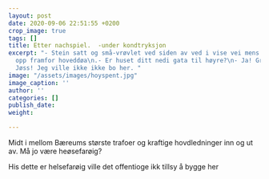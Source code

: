 ```yaml
---
layout: post
date: 2020-09-06 22:51:55 +0200
crop_image: true
tags: []
title: Etter nachspiel.  -under kondtryksjon
excerpt: "- Stein satt og små-vrøvlet ved siden av ved i vise vei mens jeg svingte
  opp framfor hoveddøa\n.- Er huset ditt nedi gata til høyre?\n- Ja! Grei enebolig?\n-
  Jøss! Jeg ville ikke ikke bo her. "
image: "/assets/images/hoyspent.jpg"
image_caption: ''
author: ''
categories: []
publish_date: 
weight: 

---
```

Midt i mellom Bæreums største trafoer  og kraftige hovdledninger inn og ut av. Må jo være heøsefarøig?

His dette er helsefarøig ville det offentioge ikk tillsy å bygge her